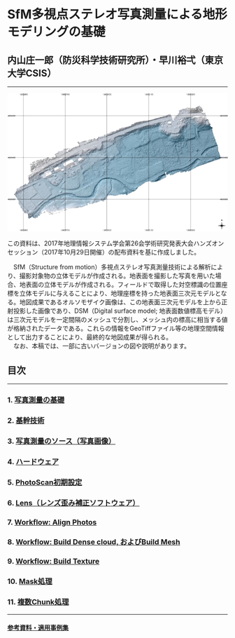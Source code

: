 # SfM多視点ステレオ写真測量による地形モデリングの基礎  
## 内山庄一郎（防災科学技術研究所）・早川裕弌（東京大学CSIS）
---

![img](./top.png)

この資料は、2017年地理情報システム学会第26会学術研究発表大会ハンズオンセッション（2017年10月29日開催）の配布資料を基に作成しました。

　SfM（Structure from motion）多視点ステレオ写真測量技術による解析により、撮影対象物の立体モデルが作成される。地表面を撮影した写真を用いた場合、地表面の立体モデルが作成される。フィールドで取得した対空標識の位置座標を立体モデルに与えることにより、地理座標を持った地表面三次元モデルとなる。地図成果であるオルソモザイク画像は、この地表面三次元モデルを上から正射投影した画像であり、DSM（Digital surface model; 地表面数値標高モデル）は三次元モデルを一定間隔のメッシュで分割し、メッシュ内の標高に相当する値が格納されたデータである。これらの情報をGeoTiffファイル等の地理空間情報として出力することにより、最終的な地図成果が得られる。  
　なお、本稿では、一部に古いバージョンの図や説明があります。

## 目次  
---
### 1. [写真測量の基礎](./1.summary/1.summary.md)
### 2. [基幹技術](./2.technique/2.technique.md)
### 3. [写真測量のソース（写真画像）](./3.source/3.source.md)
### 4. [ハードウェア](./4.hardware/4.hardware.md)
### 5. [PhotoScan初期設定](./5.setting/5.setting.md)
### 6. [Lens（レンズ歪み補正ソフトウェア）](./6.lens/6.lens.md)
### 7. [Workflow: Align Photos](./7.align_photo/7.align_photo.md)
### 8. [Workflow: Build Dense cloud, およびBuild Mesh](./8.build_dense_cloud/8.build_dense_cloud.md)
### 9. [Workflow: Build Texture](./9.build_texture/9.build_texture.md)
### 10. [Mask処理](./10.mask/10.maskmd)
### 11. [複数Chunk処理](./11.chunk/11.chunk.md)
---
#### [参考資料・適用事例集](./appendix/appendix.md#参考1uav-sfmによる地図作成技術の概要)
